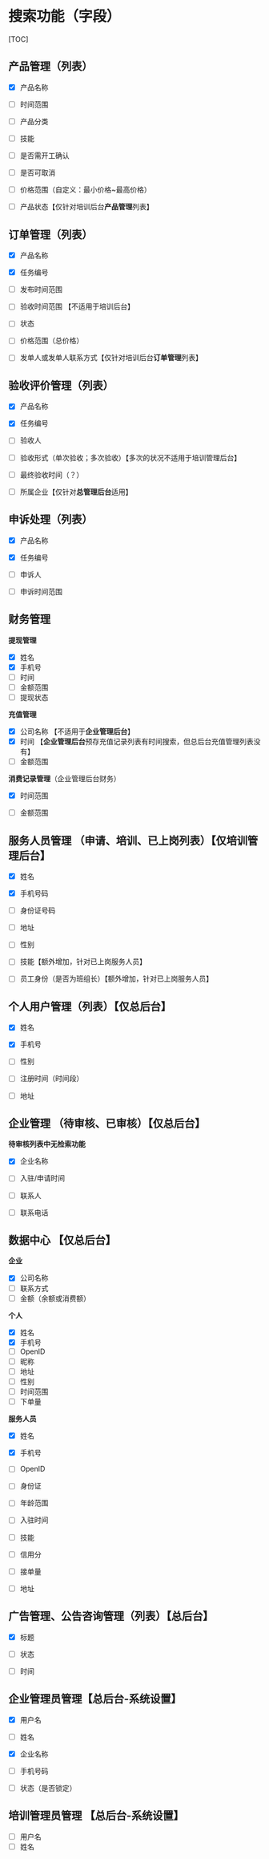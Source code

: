 # 搜索功能（字段）
[TOC]

## 产品管理（列表）
- [x] 产品名称
- [ ] 时间范围
- [ ] 产品分类
- [ ] 技能
- [ ] 是否需开工确认
- [ ] 是否可取消
- [ ] 价格范围（自定义：最小价格~最高价格）
- [ ] 产品状态【仅针对培训后台**产品管理**列表】


## 订单管理（列表）
- [x] 产品名称
- [x] 任务编号
- [ ] 发布时间范围
- [ ] 验收时间范围 【不适用于培训后台】
- [ ] 状态
- [ ] 价格范围（总价格）
- [ ] 发单人或发单人联系方式【仅针对培训后台**订单管理**列表】


## 验收评价管理（列表）
- [x] 产品名称
- [x] 任务编号
- [ ] 验收人
- [ ] 验收形式（单次验收；多次验收）【多次的状况不适用于培训管理后台】
- [ ] 最终验收时间（？）
- [ ] 所属企业【仅针对**总管理后台**适用】


## 申诉处理（列表）
- [x] 产品名称
- [x] 任务编号
- [ ] 申诉人
- [ ] 申诉时间范围


## 财务管理
**提现管理**
- [x] 姓名
- [x] 手机号
- [ ] 时间
- [ ] 金额范围
- [ ] 提现状态

**充值管理**
- [x] 公司名称 【不适用于**企业管理后台**】
- [x] 时间 【**企业管理后台**预存充值记录列表有时间搜索，但总后台充值管理列表没有】
- [ ] 金额范围

**消费记录管理**（企业管理后台财务）
- [x] 时间范围
- [ ] 金额范围


## 服务人员管理 （申请、培训、已上岗列表）【仅培训管理后台】
- [x] 姓名
- [x] 手机号码
- [ ] 身份证号码
- [ ] 地址
- [ ] 性别
- [ ] 技能【额外增加，针对已上岗服务人员】
- [ ] 员工身份（是否为班组长）【额外增加，针对已上岗服务人员】


## 个人用户管理（列表）【仅总后台】
- [x] 姓名
- [x] 手机号
- [ ] 性别
- [ ] 注册时间（时间段）
- [ ] 地址


## 企业管理 （待审核、已审核）【仅总后台】
**待审核列表中无检索功能**
- [x] 企业名称 
- [ ] 入驻/申请时间
- [ ] 联系人
- [ ] 联系电话


## 数据中心 【仅总后台】
**企业**
- [x] 公司名称
- [ ] 联系方式
- [ ] 金额（余额或消费额）

**个人**
- [x] 姓名
- [x] 手机号
- [ ] OpenID
- [ ] 昵称
- [ ] 地址
- [ ] 性别
- [ ] 时间范围
- [ ] 下单量

**服务人员**
- [x] 姓名
- [x] 手机号
- [ ] OpenID
- [ ] 身份证
- [ ] 年龄范围
- [ ] 入驻时间
- [ ] 技能
- [ ] 信用分
- [ ] 接单量
- [ ] 地址


## 广告管理、公告咨询管理（列表）【总后台】
- [x] 标题
- [ ] 状态
- [ ] 时间


## 企业管理员管理【总后台-**系统设置**】
- [x] 用户名
- [ ] 姓名
- [x] 企业名称
- [ ] 手机号码
- [ ] 状态（是否锁定）


## 培训管理员管理 【总后台-**系统设置**】
- [ ] 用户名
- [ ] 姓名